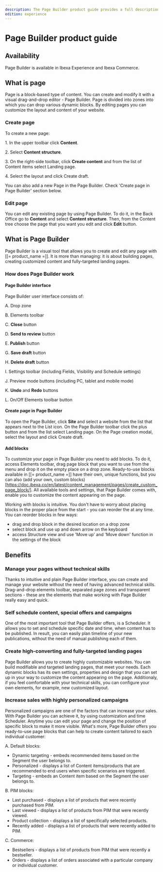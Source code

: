 ```yaml
---
description: The Page Builder product guide provides a full description of its features as well as the benefits it brings to the client.
edition: experience
---
```


# Page Builder product guide 

## Availability

Page Builder is available in Ibexa Experience and Ibexa Commerce.

## What is page

Page is a block-based type of content. You can create and modify it with a visual drag-and-drop editor - Page Builder.
Page is divided into zones into which you can drop various dynamic blocks. 
By editing pages you can customize the layout and content of your website.

### Create page

To create a new page:

1\. In the upper toolbar click **Content**.

2\. Select **Content structure**. 

3\. On the right-side toolbar, click **Create content** and from the list of Content items select Landing page. 

4\. Select the layout and click Create draft.

You can also add a new Page in the Page Builder. Check 'Create page in Page Builder' section below.

### Edit page

You can edit any existing page by using Page Builder. To do it, in the Back Office go to **Content** and select **Content structure**. 
Then, from the Content tree choose the page that you want you edit and click **Edit** button.

## What is Page Builder

Page Builder is a visual tool that allows you to create and edit any page with [[= product_name =]].
It is more than managing: it is about building pages, creating customized content and fully-targeted landing pages.

### How does Page Builder work

#### Page Builder interface

Page Builder user interface consists of:

A. Drop zone

B. Elements toolbar

C. **Close** button

D. **Send to review** button

E. **Publish** button

G. **Save draft** button

H. **Delete draft** button

I. Settings toolbar (including Fields, Visibility and Schedule settings)

J. Preview mode buttons (including PC, tablet and mobile mode)

K. **Undo** and **Redo** buttons

L. On/Off Elements toolbar button

#### Create page in Page Builder

To open the Page Builder, click **Site** and select a website from the list that appears next to the List icon. 
On the Page Builder toolbar click the plus button and from the list select Landing page. 
On the Page creation modal, select the layout and click Create draft.

#### Add blocks

To customize your page in Page Builder you need to add blocks. To do it, access Elements toolbar, drag page block that you want to use from the menu and drop it on the empty place on a drop zone. Ready-to-use blocks available in [[= product_name =]] have their own, unique functions, but you can also (add your own, custom blocks)[https://doc.ibexa.co/en/latest/content_management/pages/create_custom_page_block/]. All available tools and settings, that Page Builder comes with, enable you to customize the content appearing on the page.

Working with blocks is intuitive. You don't have to worry about placing blocks in the proper place from the start - you can reorder the at any time.
You can reorder blocks in few ways:

- drag and drop block in the desired location on a drop zone
- select block and use up and down arrow on the keyboard
- access Structure view and use 'Move up' and 'Move down' function in the settings of the block

## Benefits

### Manage your pages without technical skills

Thanks to intuitive and plain Page Builder interface, you can create and manage your website without the need of having advanced technical skills.
Drag-and-drop elements toolbar, separated page zones and transparent sections - these are the elements that make working with Page Builder really easy and quick.

### Self schedule content, special offers and campaigns

One of the most important tool that Page Builder offers, is a Scheduler. It allows you to set and schedule specific date and time, when content has to be published. In result, you can easily plan timeline of your new publications, without the need of manual publishing each of them.

### Create high-converting and fully-targeted landing pages

Page Builder allows you to create highly customizable websites. You can build modifiable and targeted landing pages, that meet your needs.
Each dynamic blocks has its own settings, properties and design that you can set up in your way to customize the content appearing on the page. 
Additionaly, if you feel comfortable with your technical skills, you can configure your own elements, for example, new customized layout. 

### Increase sales with highly personalized campaigns

Personalized campaigns are one of the factors that can increase your sales. With Page Builder you can achieve it, by using customization and time Scheduler.
Anytime you can edit your page and change the position of specific block to make it more visible. What's more, Page Builder offers you ready-to-use page blocks that can help to create content tailored to each individual customer:

A. Default blocks:

- Dynamic targeting - embeds recommended items based on the Segment the user belongs to.
- Personalized - displays a list of Content items/products that are recommended to end users when specific scenarios are triggered.
- Targeting - embeds an Content item based on the Segment the user belongs to.

B. PIM blocks:

- Last purchased - displays a list of products that were recently purchased from PIM.
- Last viewed - displays a list of products from PIM that were recently viewed.
- Product collection - displays a list of specifically selected products.
- Recently added - displays a list of products that were recently added to PIM.

C. Commerce:

- Bestsellers - displays a list of products from PIM that were recently a bestseller. 
- Orders - displays a list of orders associated with a particular company or individual customer.


